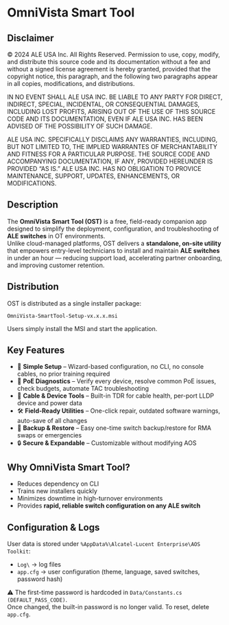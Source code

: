 # **OmniVista Smart Tool**

## Disclaimer
© 2024 ALE USA Inc. All Rights Reserved. Permission to use, copy, modify, and distribute this source code and its documentation without a fee and without a signed license agreement is hereby granted, provided that the copyright notice, this paragraph, and the following two paragraphs appear in all copies, modifications, and distributions.
 
IN NO EVENT SHALL ALE USA INC. BE LIABLE TO ANY PARTY FOR DIRECT, INDIRECT, SPECIAL, INCIDENTAL, OR CONSEQUENTIAL DAMAGES, INCLUDING LOST PROFITS, ARISING OUT OF THE USE OF THIS SOURCE CODE AND ITS DOCUMENTATION, EVEN IF ALE USA INC. HAS BEEN ADVISED OF THE POSSIBILITY OF SUCH DAMAGE.
 
ALE USA INC. SPECIFICALLY DISCLAIMS ANY WARRANTIES, INCLUDING, BUT NOT LIMITED TO, THE IMPLIED WARRANTES OF MERCHANTABILITY AND FITNESS FOR A PARTICULAR PURPOSE. THE SOURCE CODE AND ACCOMPANYING DOCUMENTATION, IF ANY, PROVIDED HEREUNDER IS PROVIDED “AS IS.” ALE USA INC. HAS NO OBLIGATION TO PROVICE MAINTENANCE, SUPPORT, UPDATES, ENHANCEMENTS, OR MODIFICATIONS.

## Description
The **OmniVista Smart Tool (OST)** is a free, field-ready companion app designed to simplify the deployment, configuration, and troubleshooting of **ALE switches** in OT environments.  
Unlike cloud-managed platforms, OST delivers a **standalone, on-site utility** that empowers entry-level technicians to install and maintain **ALE switches** in under an hour — reducing support load, accelerating partner onboarding, and improving customer retention.

## Distribution  

OST is distributed as a single installer package:  

`OmniVista-SmartTool-Setup-vx.x.x.msi`  

Users simply install the MSI and start the application.  

## Key Features  

- 🚀 **Simple Setup** – Wizard-based configuration, no CLI, no console cables, no prior training required  
- 🔌 **PoE Diagnostics** – Verify every device, resolve common PoE issues, check budgets, automate TAC troubleshooting  
- 📡 **Cable & Device Tools** – Built-in TDR for cable health, per-port LLDP device and power data  
- 🛠 **Field-Ready Utilities** – One-click repair, outdated software warnings, auto-save of all changes  
- 💾 **Backup & Restore** – Easy one-time switch backup/restore for RMA swaps or emergencies  
- 🔒 **Secure & Expandable** – Customizable without modifying AOS  

## Why OmniVista Smart Tool?  

- Reduces dependency on CLI  
- Trains new installers quickly  
- Minimizes downtime in high-turnover environments  
- Provides **rapid, reliable switch configuration on any ALE switch**  

## Configuration & Logs  

User data is stored under `%AppData%\Alcatel-Lucent Enterprise\AOS Toolkit`:  

- `Log\` → log files  
- `app.cfg` → user configuration (theme, language, saved switches, password hash)  

⚠️ The first-time password is hardcoded in `Data/Constants.cs (DEFAULT_PASS_CODE)`.  
Once changed, the built-in password is no longer valid. To reset, delete `app.cfg`.
